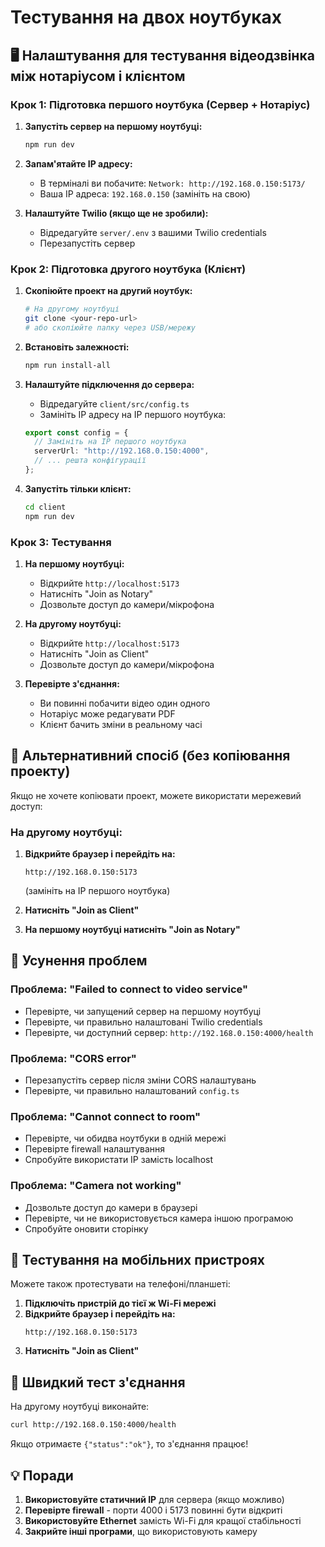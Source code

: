 # Тестування на двох ноутбуках

## 🖥️ **Налаштування для тестування відеодзвінка між нотаріусом і клієнтом**

### **Крок 1: Підготовка першого ноутбука (Сервер + Нотаріус)**

1. **Запустіть сервер на першому ноутбуці:**
   ```bash
   npm run dev
   ```

2. **Запам'ятайте IP адресу:**
   - В терміналі ви побачите: `Network: http://192.168.0.150:5173/`
   - Ваша IP адреса: `192.168.0.150` (замініть на свою)

3. **Налаштуйте Twilio (якщо ще не зробили):**
   - Відредагуйте `server/.env` з вашими Twilio credentials
   - Перезапустіть сервер

### **Крок 2: Підготовка другого ноутбука (Клієнт)**

1. **Скопіюйте проект на другий ноутбук:**
   ```bash
   # На другому ноутбуці
   git clone <your-repo-url>
   # або скопіюйте папку через USB/мережу
   ```

2. **Встановіть залежності:**
   ```bash
   npm run install-all
   ```

3. **Налаштуйте підключення до сервера:**
   - Відредагуйте `client/src/config.ts`
   - Замініть IP адресу на IP першого ноутбука:
   ```typescript
   export const config = {
     // Замініть на IP першого ноутбука
     serverUrl: "http://192.168.0.150:4000",
     // ... решта конфігурації
   };
   ```

4. **Запустіть тільки клієнт:**
   ```bash
   cd client
   npm run dev
   ```

### **Крок 3: Тестування**

1. **На першому ноутбуці:**
   - Відкрийте `http://localhost:5173`
   - Натисніть "Join as Notary"
   - Дозвольте доступ до камери/мікрофона

2. **На другому ноутбуці:**
   - Відкрийте `http://localhost:5173`
   - Натисніть "Join as Client"
   - Дозвольте доступ до камери/мікрофона

3. **Перевірте з'єднання:**
   - Ви повинні побачити відео один одного
   - Нотаріус може редагувати PDF
   - Клієнт бачить зміни в реальному часі

## 🔧 **Альтернативний спосіб (без копіювання проекту)**

Якщо не хочете копіювати проект, можете використати мережевий доступ:

### **На другому ноутбуці:**

1. **Відкрийте браузер і перейдіть на:**
   ```
   http://192.168.0.150:5173
   ```
   (замініть на IP першого ноутбука)

2. **Натисніть "Join as Client"**

3. **На першому ноутбуці натисніть "Join as Notary"**

## 🐛 **Усунення проблем**

### **Проблема: "Failed to connect to video service"**
- Перевірте, чи запущений сервер на першому ноутбуці
- Перевірте, чи правильно налаштовані Twilio credentials
- Перевірте, чи доступний сервер: `http://192.168.0.150:4000/health`

### **Проблема: "CORS error"**
- Перезапустіть сервер після зміни CORS налаштувань
- Перевірте, чи правильно налаштований `config.ts`

### **Проблема: "Cannot connect to room"**
- Перевірте, чи обидва ноутбуки в одній мережі
- Перевірте firewall налаштування
- Спробуйте використати IP замість localhost

### **Проблема: "Camera not working"**
- Дозвольте доступ до камери в браузері
- Перевірте, чи не використовується камера іншою програмою
- Спробуйте оновити сторінку

## 📱 **Тестування на мобільних пристроях**

Можете також протестувати на телефоні/планшеті:

1. **Підключіть пристрій до тієї ж Wi-Fi мережі**
2. **Відкрийте браузер і перейдіть на:**
   ```
   http://192.168.0.150:5173
   ```
3. **Натисніть "Join as Client"**

## 🚀 **Швидкий тест з'єднання**

На другому ноутбуці виконайте:
```bash
curl http://192.168.0.150:4000/health
```

Якщо отримаєте `{"status":"ok"}`, то з'єднання працює!

## 💡 **Поради**

1. **Використовуйте статичний IP** для сервера (якщо можливо)
2. **Перевірте firewall** - порти 4000 і 5173 повинні бути відкриті
3. **Використовуйте Ethernet** замість Wi-Fi для кращої стабільності
4. **Закрийте інші програми**, що використовують камеру








